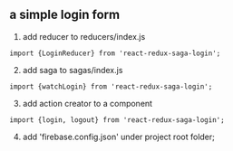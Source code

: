 ## a simple login form

1. add reducer to reducers/index.js
```
import {LoginReducer} from 'react-redux-saga-login';
```

2. add saga to sagas/index.js
```
import {watchLogin} from 'react-redux-saga-login';
```

3. add action creator to a component
```
import {login, logout} from 'react-redux-saga-login';
```

4. add 'firebase.config.json' under project root folder;